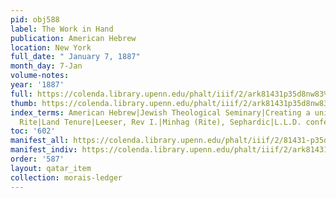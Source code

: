 ```yaml
---
pid: obj588
label: The Work in Hand
publication: American Hebrew
location: New York
full_date: " January 7, 1887"
month_day: 7-Jan
volume-notes:
year: '1887'
full: https://colenda.library.upenn.edu/phalt/iiif/2/ark81431p35d8nw83%2FSHA256E-s7858495--e81a26d880159a4c64d1fde5c8aa1ca11e6d3d1033e0cab793fbbfa08ba69027.jpeg/full/3500,/0/default.jpg
thumb: https://colenda.library.upenn.edu/phalt/iiif/2/ark81431p35d8nw83%2FSHA256E-s7858495--e81a26d880159a4c64d1fde5c8aa1ca11e6d3d1033e0cab793fbbfa08ba69027.jpeg/full/!200,200/0/default.jpg
index_terms: American Hebrew|Jewish Theological Seminary|Creating a unified American
  Rite|Land Tenure|Leeser, Rev I.|Minhag (Rite), Sephardic|L.L.D. conferred
toc: '602'
manifest_all: https://colenda.library.upenn.edu/phalt/iiif/2/81431-p35d8nw83/manifest
manifest_indiv: https://colenda.library.upenn.edu/phalt/iiif/2/ark81431p35d8nw83%2FSHA256E-s7858495--e81a26d880159a4c64d1fde5c8aa1ca11e6d3d1033e0cab793fbbfa08ba69027.jpeg
order: '587'
layout: qatar_item
collection: morais-ledger
---
```


